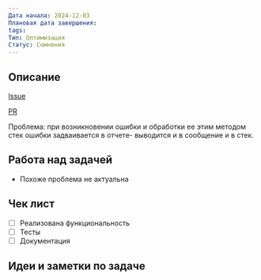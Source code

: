 ```yaml
---
Дата начала: 2024-12-03
Плановая дата завершения:
tags:
Тип: Оптимизация
Статус: Сомнения
---
```

## Описание

[Issue](https://github.com/bia-technologies/yaxunit/issues/326)

[PR](https://github.com/bia-technologies/yaxunit/pulls)

Проблема: при возникновении ошибки и обработки ее этим методом стек ошибки задваивается в отчете- выводится и в сообщение и в стек.

## Работа над задачей

* Похоже проблема не актуальна

## Чек лист

- [ ] Реализована функциональность
- [ ] Тесты
- [ ] Документация

## Идеи и заметки по задаче
